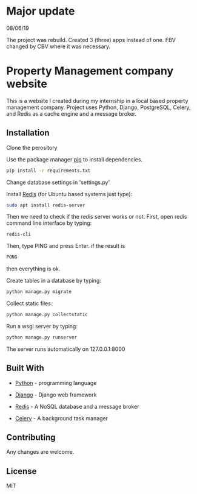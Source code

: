 # Major update 
08/06/19

The project was rebuild. Created 3 (three) apps instead of one. FBV changed by CBV where it was necessary.


# Property Management company website

This is a website I created during my internship in a local based property management company. Project uses Python, Django, PostgreSQL, Celery, and Redis as a cache engine and a message broker.

## Installation

Clone the perository

Use the package manager [pip](https://pip.pypa.io/en/stable/) to install dependencies.

```bash
pip install -r requirements.txt
```
Change database settings in 'settings.py'

Install [Redis](https://redis.io/) (for Ubuntu based systems just type):

```bash
sudo apt install redis-server
```
Then we need to check if the redis server works or not. First, open redis command line interface by typing:
```bash
redis-cli
```
Then, type PING and press Enter. if the result is
```bash
PONG
```
then everything is ok.

Create tables in a database by typing:
```bash
python manage.py migrate
```
Collect static files:
```bash
python manage.py collectstatic
```
Run a wsgi server by typing:
```bash
python manage.py runserver
```
The server runs automatically on 127.0.0.1:8000

## Built With


* [Python](http://python.org) - programming language

* [Django](https://www.djangoproject.com/) - Django web framework

* [Redis](https://redis.io/) - A NoSQL database and a message broker

* [Celery](http://www.celeryproject.org/) - A background task manager
## Contributing

Any changes are welcome.

## License
MIT
